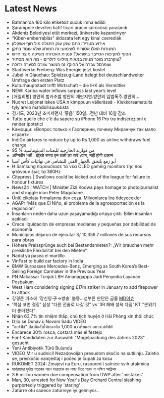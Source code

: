 # Latest News
-  Batman'da 160 kilo etiketsiz sucuk imha edildi
-  Şarampole devrilen hafif ticari aracın sürücüsü yaralandı
-  Akdeniz Belediyesi etüt merkezi, üniversite kazandırıyor
-  "Kiber-emberrablás" áldozata lett egy kínai cserediák
-  אירוע מטריד: כתם שמן ענק התגלה מול חוף אשקלון
-  המנורות האלו אסורות לשימוש: זה המותג שלא עומד בתקן
-  הסוף לתקיפות הסייבר בישראל? ענקית האנרגיה משיקה מוצר חדש
-  צוקרברג מוכר מניות במאות מיליוני דולרים - מה הוא מסתיר?
-  שופרסל עברה על החוק? זה המוצר שגרם לסערה גדולה
-  Stadtwerke Freiberg: Was Energie jetzt kostet
-  Jubel in Glauchau: Spielzeug-Land belegt bei deutschlandweiter Umfrage den ersten Platz
-  Kulturhauptstadt trifft Wirtschaft – die IHK als Vermittler
-  NEW: Kariba water inflows surpass last year’s level
-  [매일희평] 방안의 법카초밥.방안의 재판지연.방안의 입법폭주.방안의...
-  Nuoret Leijonat iskee USA:n kimppuun välierässä - Kiekkoraamatulta tyly arvio mahdollisuuksista
-  경기도, 2023년 초미세먼지 ‘좋음’ 150일…전년 대비 16일 감소
-  Tutto quello che c'è da sapere su iPhone 16 Pro tra indiscrezioni e render ipotetici
-  Камоцци: «Вопрос только к Гасперини, почему Миранчук так мало играет»
-  IndiGo airfares to reduce by up to Rs 1,000 as airline withdraws fuel charge
-  95 % من موازنة الخارجية للبعثات الدبلوماسية
-  अग्निवीर भर्ती : दौड़ते समय इन बातों का रखें ध्यान, नहीं होगी थकान
-  أبو زمع يلتحق بالجهاز الفني للنشامى في نهائيات كأس آسيا
-  H Samsung παρουσίασε τα νέα OLED gaming monitors της που φτάνουν έως τα 360Hz
-  Citypress | Swallows could be kicked out of the league for failure to honour fixtures
-  News24 | WATCH | Minister Zizi Kodwa pays homage to photojournalist and struggle icon Peter Magubane
-  Ünlü çikolata firmalarına dev ceza. Milyonlarca lira ödeyecekler
-  AGAP: “Más que El Niño, el problema de la agroexportación es la regulación”
-  İnsanların neden daha uzun yaşayamadığı ortaya çıktı. Bilim insanları açıkladı
-  Crece liquidación de empresas medianas y pequeñas por debilidad de economía
-  Municipios dejaron de ejecutar S/ 10,359.7 millones de sus recursos para obras
-  Höhere Preissprünge auch bei Bestandsmieten?: „Wir brauchen mehr preisliche Flexibilität bei den Mieten“
-  Nadal ya pasea el martillo
-  VinFast to build car factory in India
-  BMW Surpasses Mercedes-Benz, Emerging as South Korea’s Best-Selling Foreign Carmaker in the Previous Year
-  PN Makassar Tunjuk LBH Amanagappa Jadi Penyedia Layanan Posbakum
-  West Ham considering signing £17m striker in January to add firepower to attack
-  강경준 피소에 '장신영·子→방송' 불똥…섣부른 판단은 금물 [MD이슈](종합)
-  '핵심 코번 결장' 삼성 "다른 전술로 나갈 것" vs '3R 패배 설욕 다짐' KT "분위기 더 좋아졌다"
-  Nhận 63,7% tín nhiệm thấp, chủ tịch huyện ở Hải Phòng xin thôi chức
-  Izlio se Dunav u Novom Sadu VIDEO
-  "ออร์ฟิช" ปลาลึกลับใต้ทะเลลึก 1,000 ม.เตรียมส่ง อพวช.สตัฟฟ์
-  Encarece 30% rosca; costará más el festejo
-  Fünf Kandidaten zur Auswahl: "Mogelpackung des Jahres 2023" gesucht
-  Yeni Antibiyotik Türü Bulundu
-  VIDEO Mir u sudnici! Nezadovoljan presudom skočio na sutkinju. Zaletio se, preskočio namještaj i počeo je čupati za kosu
-  RUKOMET 2024: Zmajevi na Euru, raspored i satnice svih utakmica
-  মার্করামের দুর্দান্ত শতকের পরও ভারতকে বড় লক্ষ্য দিতে পারল না দক্ষিণ আফ্রিকা
-  3.6 million women due compensation from DWP after 'mistakes'
-  Man, 30, arrested for New Year's Day Orchard Central slashing purportedly triggered by 'staring'
-  Zatürre otu sadece zatürreye iyi gelmiyor...
